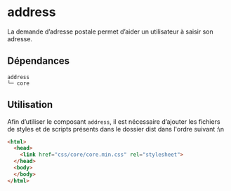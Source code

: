 # address

La demande d’adresse postale permet d’aider un utilisateur à saisir son adresse.

## Dépendances
```shell
address
└─ core
```

## Utilisation
Afin d’utiliser le composant `address`, il est nécessaire d’ajouter les fichiers de styles et de scripts présents dans le dossier dist dans l'ordre suivant :\n
```html
<html>
  <head>
    <link href="css/core/core.min.css" rel="stylesheet">
  </head>
  <body>
  </body>
</html>
```